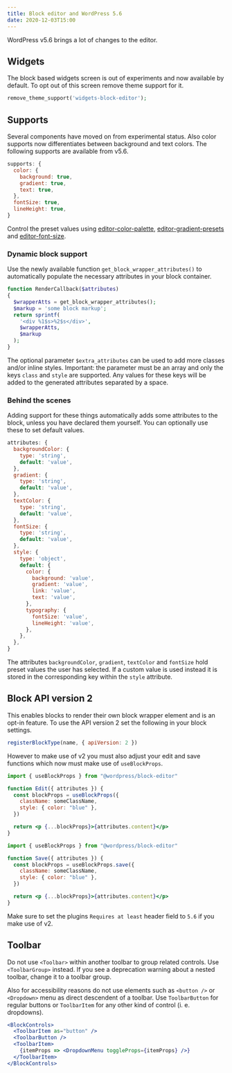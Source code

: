 ```yaml
---
title: Block editor and WordPress 5.6
date: 2020-12-03T15:00
---
```


WordPress v5.6 brings a lot of changes to the editor.

## Widgets

The block based widgets screen is out of experiments and now available by default. To opt out of this screen remove theme support for it.

```php
remove_theme_support('widgets-block-editor');
```

## Supports

Several components have moved on from experimental status. Also color supports now differentiates between background and text colors. The following supports are available from v5.6.

```js
supports: {
  color: {
    background: true,
    gradient: true,
    text: true,
  },
  fontSize: true,
  lineHeight: true,
}
```

Control the preset values using [editor-color-palette](https://developer.wordpress.org/block-editor/developers/themes/theme-support/#block-color-palettes), [editor-gradient-presets](https://developer.wordpress.org/block-editor/developers/themes/theme-support/#block-gradient-presets) and [editor-font-size](https://developer.wordpress.org/block-editor/developers/themes/theme-support/#block-font-sizes).

### Dynamic block support

Use the newly available function `get_block_wrapper_attributes()` to automatically populate the necessary attributes in your block container.

```php
function RenderCallback($attributes)
{
  $wrapperAtts = get_block_wrapper_attributes();
  $markup = 'some block markup';
  return sprintf(
    '<div %1$s>%2$s</div>',
    $wrapperAtts,
    $markup
  );
}
```

The optional parameter `$extra_attributes` can be used to add more classes and/or inline styles. Important: the parameter must be an array and only the keys `class` and `style` are supported. Any values for these keys will be added to the generated attributes separated by a space.

### Behind the scenes

Adding support for these things automatically adds some attributes to the block, unless you have declared them yourself. You can optionally use these to set default values.

```js
attributes: {
  backgroundColor: {
    type: 'string',
    default: 'value',
  },
  gradient: {
    type: 'string',
    default: 'value',
  },
  textColor: {
    type: 'string',
    default: 'value',
  },
  fontSize: {
    type: 'string',
    default: 'value',
  },
  style: {
    type: 'object',
    default: {
      color: {
        background: 'value',
        gradient: 'value',
        link: 'value',
        text: 'value',
      },
      typography: {
        fontSize: 'value',
        lineHeight: 'value',
      },
    },
  },
}
```

The attributes `backgroundColor`, `gradient`, `textColor` and `fontSize` hold preset values the user has selected. If a custom value is used instead it is stored in the corresponding key within the `style` attribute.

## Block API version 2

This enables blocks to render their own block wrapper element and is an opt-in feature. To use the API version 2 set the following in your block settings.

```js
registerBlockType(name, { apiVersion: 2 })
```

However to make use of v2 you must also adjust your edit and save functions which now must make use of `useBlockProps`.

```jsx
import { useBlockProps } from "@wordpress/block-editor"

function Edit({ attributes }) {
  const blockProps = useBlockProps({
    className: someClassName,
    style: { color: "blue" },
  })

  return <p {...blockProps}>{attributes.content}</p>
}
```

```jsx
import { useBlockProps } from "@wordpress/block-editor"

function Save({ attributes }) {
  const blockProps = useBlockProps.save({
    className: someClassName,
    style: { color: "blue" },
  })

  return <p {...blockProps}>{attributes.content}</p>
}
```

Make sure to set the plugins `Requires at least` header field to `5.6` if you make use of v2.

## Toolbar

Do not use `<Toolbar>` within another toolbar to group related controls. Use `<ToolbarGroup>` instead. If you see a deprecation warning about a nested toolbar, change it to a toolbar group.

Also for accessibility reasons do not use elements such as `<button />` or `<Dropdown>` menu as direct descendent of a toolbar. Use `ToolbarButton` for regular buttons or `ToolbarItem` for any other kind of control (i. e. dropdowns).

```jsx
<BlockControls>
  <ToolbarItem as="button" />
  <ToolbarButton />
  <ToolbarItem>
    {itemProps => <DropdownMenu toggleProps={itemProps} />}
  </ToolbarItem>
</BlockControls>
```
